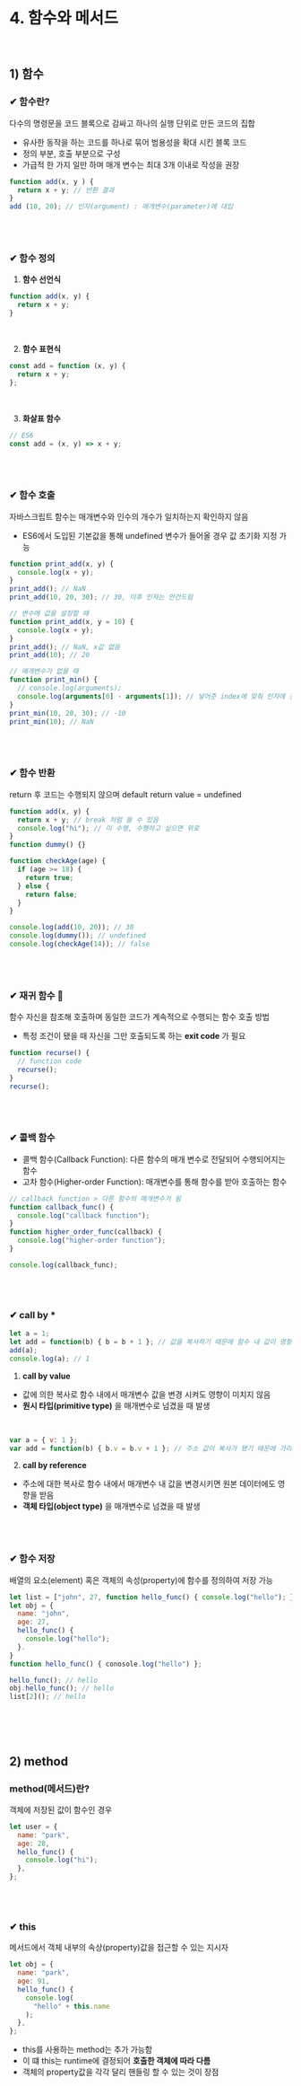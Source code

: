 <br>

# 4. 함수와 메서드

<br>

## 1) 함수
### ✔ 함수란?
다수의 명령문을 코드 블록으로 감싸고 하나의 실행 단위로 만든 코드의 집합

- 유사한 동작을 하는 코드를 하나로 묶어 범용성을 확대 시킨 블록 코드
- 정의 부분, 호출 부분으로 구성
- 가급적 한 가지 일만 하며 매개 변수는 최대 3개 이내로 작성을 권장
```js
function add(x, y ) {
  return x + y; // 반환 결과
}
add (10, 20); // 인자(argument) : 매개변수(parameter)에 대입
```
<br>
<br>

### ✔ 함수 정의
1. __함수 선언식__

```js
function add(x, y) {
  return x + y;
}
```
<br>

2. __함수 표현식__

```js
const add = function (x, y) {
  return x + y;
};

```
<br>

3. __화살표 함수__

```js
// ES6
const add = (x, y) => x + y;
```
<br>
<br>

### ✔ 함수 호출
자바스크립트 함수는 매개변수와 인수의 개수가 일치하는지 확인하지 않음

- ES6에서 도입된 기본값을 통해 undefined 변수가 들어올 경우 값 초기화 지정 가능
```js
function print_add(x, y) {
  console.log(x + y);
}
print_add(); // NaN
print_add(10, 20, 30); // 30, 이후 인자는 안건드림

// 변수에 값을 설정할 때
function print_add(x, y = 10) {
  console.log(x + y);
}
print_add(); // NaN, x값 없음
print_add(10); // 20

// 매개변수가 없을 때
function print_min() {
  // console.log(arguments);
  console.log(arguments[0] - arguments[1]); // 넣어준 index에 맞춰 인자에 전달
}
print_min(10, 20, 30); // -10
print_min(10); // NaN
```
<br>
<br>

### ✔ 함수 반환
return 후 코드는 수행되지 않으며 default return value = undefined

```js
function add(x, y) {
  return x + y; // break 처럼 쓸 수 있음
  console.log("hi"); // 미 수행, 수행하고 싶으면 위로
}
function dummy() {}

function checkAge(age) {
  if (age >= 18) {
    return true;
  } else {
    return false;
  }
}

console.log(add(10, 20)); // 30
console.log(dummy()); // undefined
console.log(checkAge(14)); // false
```

<br>
<br>

### ✔ 재귀 함수 🤯
함수 자신을 참조해 호출하며 동일한 코드가 계속적으로 수행되는 함수 호출 방법

- 특정 조건이 됐을 때 자신을 그만 호출되도록 하는 __exit code__ 가 필요
```js
function recurse() {
  // function code
  recurse();
}
recurse();
```
<br>
<br>

### ✔ 콜백 함수
- 콜백 함수(Callback Function): 다른 함수의 매개 변수로 전달되어 수행되어지는 함수
- 고차 함수(Higher-order Function): 매개변수를 통해 함수를 받아 호출하는 함수
```js
// callback function > 다른 함수의 매개변수가 됨
function callback_func() {
  console.log("callback function");
}
function higher_order_func(callback) {
  console.log("higher-order function");
}

console.log(callback_func);
```

<br>
<br>

### ✔ call by *
```js
let a = 1;
let add = function(b) { b = b + 1 }; // 값을 복사하기 때문에 함수 내 값이 영향 x
add(a); 
console.log(a); // 1
```
1. __call by value__
  - 값에 의한 복사로 함수 내에서 매개변수 값을 변경 시켜도 영향이 미치지 않음
  - __원시 타입(primitive type)__ 을 매개변수로 넘겼을 때 발생

<br>

```js
var a = { v: 1 };
var add = function(b) { b.v = b.v + 1 }; // 주소 값이 복사가 됐기 때문에 가리키고 있는 곳 값이 바뀜
```
2. __call by reference__
  - 주소에 대한 복사로 함수 내에서 매개변수 내 값을 변경시키면 원본 데이터에도 영향을 받음
  - __객체 타입(object type)__ 을 매개변수로 넘겼을 때 발생

<br>
<br>

### ✔ 함수 저장
배열의 요소(element) 혹은 객체의 속성(property)에 함수를 정의하여 저장 가능

```js
let list = ["john", 27, function hello_func() { console.log("hello"); }];
let obj = {
  name: "john",
  age: 27,
  hello_func() {
    console.log("hello");
  }.
}
function hello_func() { conosole.log("hello") };

hello_func(); // hello
obj.hello_func(); // hello
list[2](); // hello
```
<br>
<br>
<br>

## 2) method
### method(메서드)란?
객체에 저장된 값이 함수인 경우

```js
let user = {
  name: "park",
  age: 28,
  hello_func() {
    console.log("hi");
  },
};
```
<br>
<br>

### ✔ this
메서드에서 객체 내부의 속상(property)값을 접근할 수 있는 지시자
```js
let obj = {
  name: "park",
  age: 91,
  hello_func() {
    console.log(
      "hello" + this.name
    );
  },
};
```
- this를 사용하는 method는 추가 가능함
- 이 떄 this는 runtime에 결정되어 __호출한 객체에 따라 다름__ 
- 객체의 property값을 각각 달리 핸들링 할 수 있는 것이 장점